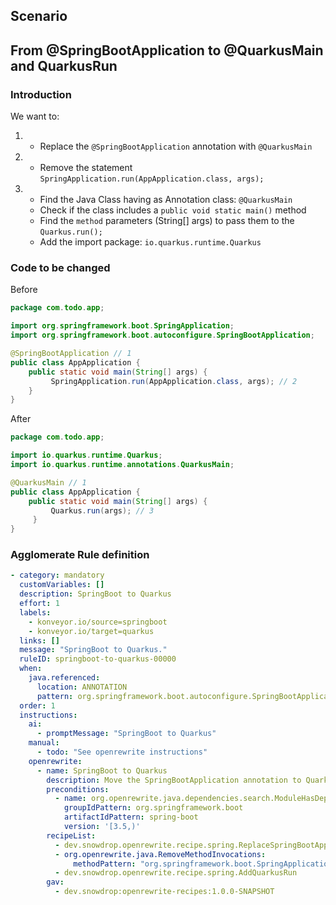 ## Scenario

## From @SpringBootApplication to @QuarkusMain and QuarkusRun

### Introduction

We want to:
1. - Replace the `@SpringBootApplication` annotation with `@QuarkusMain`
2. - Remove the statement `SpringApplication.run(AppApplication.class, args);`
3. - Find the Java Class having as Annotation class: `@QuarkusMain`
   - Check if the class includes a `public void static main()` method
   - Find the `method` parameters (String[] args) to pass them to the `Quarkus.run();`
   - Add the import package: `io.quarkus.runtime.Quarkus`

### Code to be changed

Before
```java
package com.todo.app;

import org.springframework.boot.SpringApplication;
import org.springframework.boot.autoconfigure.SpringBootApplication;

@SpringBootApplication // 1
public class AppApplication {
    public static void main(String[] args) {
         SpringApplication.run(AppApplication.class, args); // 2
    }
}
```

After
```java
package com.todo.app;

import io.quarkus.runtime.Quarkus;
import io.quarkus.runtime.annotations.QuarkusMain;

@QuarkusMain // 1
public class AppApplication {
    public static void main(String[] args) {
         Quarkus.run(args); // 3
     }
}
```

### Agglomerate Rule definition

```yaml
- category: mandatory
  customVariables: []
  description: SpringBoot to Quarkus
  effort: 1
  labels:
    - konveyor.io/source=springboot
    - konveyor.io/target=quarkus
  links: []
  message: "SpringBoot to Quarkus."
  ruleID: springboot-to-quarkus-00000
  when:
    java.referenced:
      location: ANNOTATION
      pattern: org.springframework.boot.autoconfigure.SpringBootApplication
  order: 1
  instructions:
    ai:
      - promptMessage: "SpringBoot to Quarkus"
    manual:
      - todo: "See openrewrite instructions"
    openrewrite:
      - name: SpringBoot to Quarkus
        description: Move the SpringBootApplication annotation to QuarkusMain, Remove the statement SpringApplication.run(), Add the io.quarkus.runtime.Quarkus.run() method within the main void method and pass the String[] args as parameter"
        preconditions:
          - name: org.openrewrite.java.dependencies.search.ModuleHasDependency
            groupIdPattern: org.springframework.boot
            artifactIdPattern: spring-boot
            version: '[3.5,)'
        recipeList:
          - dev.snowdrop.openrewrite.recipe.spring.ReplaceSpringBootApplicationWithQuarkusMainAnnotation
          - org.openrewrite.java.RemoveMethodInvocations:
              methodPattern: "org.springframework.boot.SpringApplication run(..)"
          - dev.snowdrop.openrewrite.recipe.spring.AddQuarkusRun
        gav:
          - dev.snowdrop:openrewrite-recipes:1.0.0-SNAPSHOT
```
